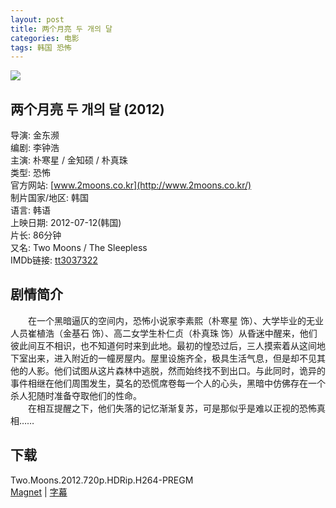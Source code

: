 ```yaml
---
layout: post
title: 两个月亮 두 개의 달
categories: 电影
tags: 韩国 恐怖
---
```


[![](http://i3.piimg.com/f4546758db9d312bt.jpg)](http://i3.piimg.com/f4546758db9d312b.jpg)

## 两个月亮 두 개의 달 (2012)
导演: 金东濒  
编剧: 李钟浩  
主演: 朴寒星 / 金知硕 / 朴真珠  
类型: 恐怖  
官方网站: [www.2moons.co.kr](http://www.2moons.co.kr/)  
制片国家/地区: 韩国  
语言: 韩语  
上映日期: 2012-07-12(韩国)  
片长: 86分钟  
又名: Two Moons / The Sleepless  
IMDb链接: [tt3037322](http://www.imdb.com/title/tt3037322)

## 剧情简介
　　在一个黑暗逼仄的空间内，恐怖小说家李素熙（朴寒星 饰）、大学毕业的无业人员崔植浩（金基石 饰）、高二女学生朴仁贞（朴真珠 饰）从昏迷中醒来，他们彼此间互不相识，也不知道何时来到此地。最初的惶恐过后，三人摸索着从这间地下室出来，进入附近的一幢房屋内。屋里设施齐全，极具生活气息，但是却不见其他的人影。他们试图从这片森林中逃脱，然而始终找不到出口。与此同时，诡异的事件相继在他们周围发生，莫名的恐慌席卷每一个人的心头，黑暗中仿佛存在一个杀人犯随时准备夺取他们的性命。   
　　在相互提醒之下，他们失落的记忆渐渐复苏，可是那似乎是难以正视的恐怖真相……

## 下载
Two.Moons.2012.720p.HDRip.H264-PREGM  
[Magnet](magnet:?xt=urn:btih:215E52C5837BF535E4B32EB228B2C5481083F1FF) | [字幕](http://7xqm73.com1.z0.glb.clouddn.com/2012/Two.Moons.2012.720p.HDRip.H264-PREGM.rar)
